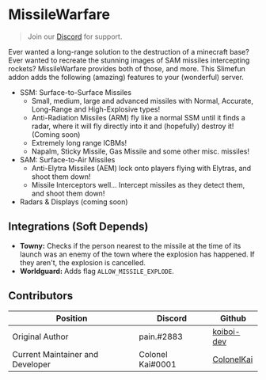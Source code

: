 
# MissileWarfare

> Join our [Discord](https://discord.gg/bcYdK8xfkF) for support.

Ever wanted a long-range solution to the destruction of a minecraft base? Ever wanted to recreate the stunning images of SAM missiles intercepting rockets?
MissileWarfare provides both of those, and more.
This Slimefun addon adds the following (amazing) features to your (wonderful) server.

 - SSM: Surface-to-Surface Missiles
	 - Small, medium, large and advanced missiles with Normal, Accurate, Long-Range and High-Explosive types!
	 - Anti-Radiation Missiles (ARM) fly like a normal SSM until it finds a radar, where it will fly directly into it and (hopefully) destroy it! (Coming soon)
	 - Extremely long range ICBMs!
	 - Napalm, Sticky Missile, Gas Missile and some other misc. missiles!
 - SAM: Surface-to-Air Missiles
	 - Anti-Elytra Missiles (AEM) lock onto players flying with Elytras, and shoot them down!
	 - Missile Interceptors well... Intercept missiles as they detect them, and shoot them down!
 - Radars & Displays (coming soon)

## Integrations (Soft Depends)
- **Towny:** Checks if the person nearest to the missile at the time of its launch was an enemy of the town where the explosion has happened. If they aren't, the explosion is cancelled.
- **Worldguard:** Adds flag `ALLOW_MISSILE_EXPLODE`. 

## Contributors
|Position|Discord|Github|
|--|--|--|
|Original Author| pain.#2883 | [koiboi-dev](https://github.com/koiboi-dev) |
| Current Maintainer and Developer | Colonel Kai#0001 | [ColonelKai](https://github.com/ColonelKai) |

